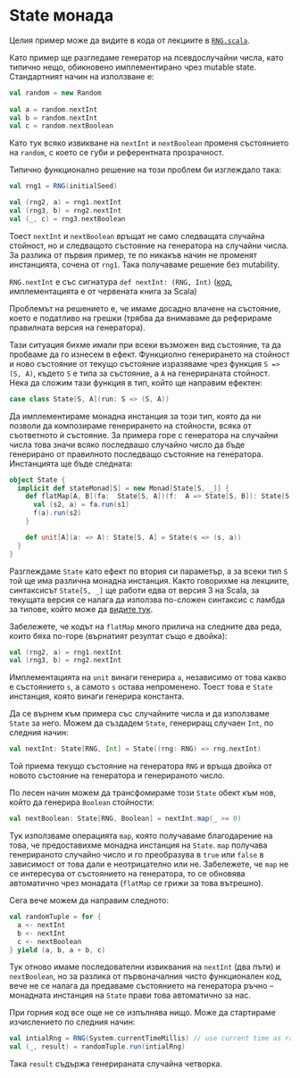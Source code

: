 # State монада

Целия пример може да видите в кода от лекциите в [`RNG.scala`](RNG.scala).

Като пример ще разгледаме генератор на псевдослучайни числа, като типично нещо, обикновено имплементирано чрез mutable state. Стандартният начин на използване е:

```scala
val random = new Random
  
val a = random.nextInt
val b = random.nextInt
val c = random.nextBoolean
```

Като тук всяко извикване на `nextInt` и `nextBoolean` променя състоянието на `random`, с което се губи и референтната прозрачност.

Типично функционално решение на този проблем би изглеждало така:

```scala
val rng1 = RNG(initialSeed)

val (rng2, a) = rng1.nextInt
val (rng3, b) = rng2.nextInt
val (_, c) = rng3.nextBoolean
```

Тоест `nextInt` и `nextBoolean` връщат не само следващата случайна стойност, но и следващото състояние на генератора на случайни числа. За разлика от първия пример, те по никакъв начин не променят инстанцията, сочена от `rng1`. Така получаваме решение без mutability.

`RNG.nextInt` е със сигнатура `def nextInt: (RNG, Int)` ([код](RNG.scala), имплементацията е от червената книга за Scala)

Проблемът на решението е, че имаме досадно влачене на състояние, което е податливо на грешки (трябва да внимаваме да реферираме правилната версия на генератора).

Тази ситуация бихме имали при всеки възможен вид състояние, та да пробваме да го изнесем в ефект. Функциолно генерирането на стойност и ново състояние от текущо състояние изразяваме чрез функция `S => (S, A)`, където `S` е типа за състояние, а `A` на генерираната стойност. Нека да сложим тази функция в тип, който ще направим ефектен:

```scala
case class State[S, A](run: S => (S, A))
```

Да имплементираме монадна инстанция за този тип, която да ни позволи да композираме генерирането на стойности, всяка от съответното ѝ състояние. За примера горе с генератора на случайни числа това значи всяко последвашо случайно число да бъде генерирано от правилното последващо състояние на генератора. Инстанцията ще бъде следната:

```scala
object State {
  implicit def stateMonad[S] = new Monad[State[S, _]] {
    def flatMap[A, B](fa:  State[S, A])(f:  A => State[S, B]): State[S, B] = State { s1 =>
      val (s2, a) = fa.run(s1)
      f(a).run(s2)
    }

    def unit[A](a: => A): State[S, A] = State(s => (s, a))
  }
}
```

Разглеждаме `State` като ефект по втория си параметър, а за всеки тип `S` той ще има различна монадна инстанция. Както говорихме на лекциите, синтаксисът `State[S, _]` ще работи едва от версия 3 на Scala, за текущата версия се налага да използва по-сложен синтаксис с ламбда за типове, който може да [видите тук](State.scala).

Забележете, че кодът на `flatMap` много прилича на следните два реда, които бяха по-горе (върнатият резултат също е двойка):

```scala
val (rng2, a) = rng1.nextInt
val (rng3, b) = rng2.nextInt
```

Имплементацията на `unit` винаги генерира `a`, независимо от това какво е състоянието `s`, а самото `s` остава непроменено. Тоест това е `State` инстанция, която винаги генерира константа.

Да се върнем към примера със случайните числа и да използваме `State` за него. Можем да създадем `State`, генериращ случаен `Int`, по следния начин:

```scala
val nextInt: State[RNG, Int] = State((rng: RNG) => rng.nextInt)
```

Той приема текущо състояние на генератора `RNG` и връща двойка от новото състояние на генератора и генерираното число.

По лесен начин можем да трансфомираме този `State` обект към нов, който да генерира `Boolean` стойности:

```scala
val nextBoolean: State[RNG, Boolean] = nextInt.map(_ >= 0)
```

Тук използваме операцията `map`, която получаваме благодарение на това, че предоставихме монадна инстанция на `State`. `map` получава генерираното случайно число и го преобразува в `true` или `false` в зависимост от това дали е неотрицателно или не. Забележете, че `map` не се интересува от състоянието на генератора, то се обновява автоматично чрез монадата (`flatMap` се грижи за това вътрешно).

Сега вече можем да направим следното:

```scala
val randomTuple = for {
  a <- nextInt
  b <- nextInt
  c <- nextBoolean
} yield (a, b, a + b, c)
```

Тук отново имаме последователни извиквания на `nextInt` (два пъти) и `nextBoolean`, но за разлика от първоначалния чисто функционален код, вече не се налага да предаваме състоянието на генератора ръчно – монадната инстанция на `State` прави това автоматично за нас.

При горния код все още не се изпълнява нищо. Може да стартираме изчислението по следния начин:

```scala
val intialRng = RNG(System.currentTimeMillis) // use current time as random seed
val (_, result) = randomTuple.run(intialRng)
```

Така `result` съдържа генерираната случайна четворка.
